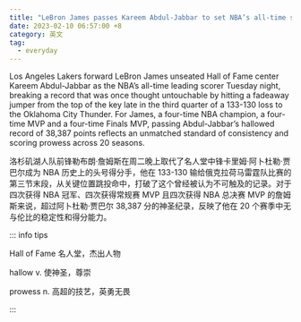 ```yaml
---
title: "LeBron James passes Kareem Abdul-Jabbar to set NBA’s all-time scoring record"
date: 2023-02-10 06:57:00 +8
category: 英文
tag:
  - everyday
---
```


Los Angeles Lakers forward LeBron James unseated Hall of Fame center Kareem Abdul-Jabbar as the NBA’s all-time leading scorer Tuesday night, breaking a record that was once thought untouchable by hitting a fadeaway jumper from the top of the key late in the third quarter of a 133-130 loss to the Oklahoma City Thunder. For James, a four-time NBA champion, a four-time MVP and a four-time Finals MVP, passing Abdul-Jabbar’s hallowed record of 38,387 points reflects an unmatched standard of consistency and scoring prowess across 20 seasons.

洛杉矶湖人队前锋勒布朗·詹姆斯在周二晚上取代了名人堂中锋卡里姆·阿卜杜勒·贾巴尔成为 NBA 历史上的头号得分手，他在 133-130 输给俄克拉荷马雷霆队比赛的第三节末段，从关键位置跳投命中，打破了这个曾经被认为不可触及的记录。对于四次获得 NBA 冠军、四次获得常规赛 MVP 且四次获得 NBA 总决赛 MVP 的詹姆斯来说，超过阿卜杜勒·贾巴尔 38,387 分的神圣纪录，反映了他在 20 个赛季中无与伦比的稳定性和得分能力。

::: info tips

Hall of Fame 名人堂，杰出人物

hallow v. 使神圣，尊崇

prowess n. 高超的技艺，英勇无畏

:::
